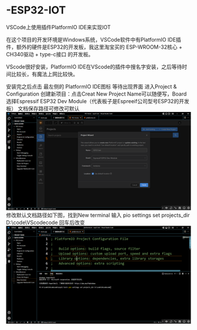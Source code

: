 # -ESP32-IOT
VSCode上使用插件PlatformIO IDE来实现IOT

在这个项目的开发环境是Windows系统，VSCode软件中有PlatformIO IDE插件，额外的硬件是ESP32的开发板，我这里淘宝买的 ESP-WROOM-32核心 + CH340驱动 + type-c接口 的开发板。

VScode很好安装，PlatformIO IDE在VScode的插件中搜名字安装，之后等待时间比较长，有魔法上网比较快。

安装完之后点击 最左侧的 PlatformIO IDE图标
等待出现界面
进入Project & Configuration 
创建新项目：点击Creat New Project
Name可以随便写，Board选择Espressif ESP32 Dev Module（代表板子是Espreeif公司型号ESP32的开发板）
文档保存路径可修改可默认
![image](创建新项目.png)
修改默认文档路径如下图，找到New terminal 输入 pio settings set projects_dir D:\code\VScodecode 回车后改变
![image](修改默认文档路径.png)

